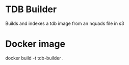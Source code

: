 # TDB Builder

Builds and indexes a tdb image from an nquads file in s3

# Docker image

docker build -t tdb-builder .
